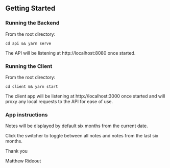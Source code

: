 ## Getting Started

### Running the Backend

From the root directory:

```
cd api && yarn serve
```

The API will be listening at http://localhost:8080 once started.

### Running the Client

From the root directory:

```
cd client && yarn start
```

The client app will be listening at http://localhost:3000 once started and will proxy any local requests to the API for ease of use.

### App instructions

Notes will be displayed by default six months from the current date. 

Click the switcher to toggle between all notes and notes from the last six months. 

Thank you

Matthew Rideout
